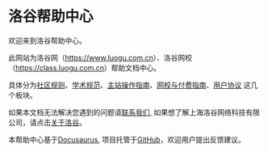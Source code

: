 # 洛谷帮助中心

欢迎来到洛谷帮助中心。

此网站为洛谷网（<https://www.luogu.com.cn>）、洛谷网校（<https://class.luogu.com.cn>）帮助文档中心。

具体分为[社区规则](/rules/community/)、[学术规范](/rules/academic/)、[主站操作指南](/manual/luogu/)、[网校与付费指南](/manual/class/)、[用户协议](/ula/luogu) 这几个板块。

如果本文档无法解决您遇到的问题请[联系我们](/manual/luogu/contact-us),
如果想了解上海洛谷网络科技有限公司，请点击[关于洛谷](/manual/luogu/about)。

本帮助中心基于[Docusaurus](https://docusaurus.io/), 项目托管于[GitHub](https://github.com/luogu-dev/docs/)，欢迎用户提出反馈建议。
